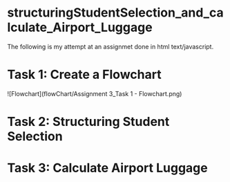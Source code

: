 # structuringStudentSelection_and_calculate_Airport_Luggage

The following is my attempt at an assignmet done in html text/javascript.

# Task 1: Create a Flowchart 

![Flowchart](flowChart/Assignment 3_Task 1 - Flowchart.png)

# Task 2: Structuring Student Selection

# Task 3: Calculate Airport Luggage

